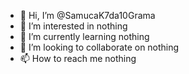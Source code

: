 - 👋 Hi, I’m @SamucaK7da10Grama
- 👀 I’m interested in nothing
- 🌱 I’m currently learning nothing
- 💞️ I’m looking to collaborate on nothing
- 📫 How to reach me nothing

<!---
SamucaK7da10Grama/SamucaK7da10Grama is a ✨ special ✨ repository because its `README.md` (this file) appears on your GitHub profile.
You can click the Preview link to take a look at your changes.
--->
